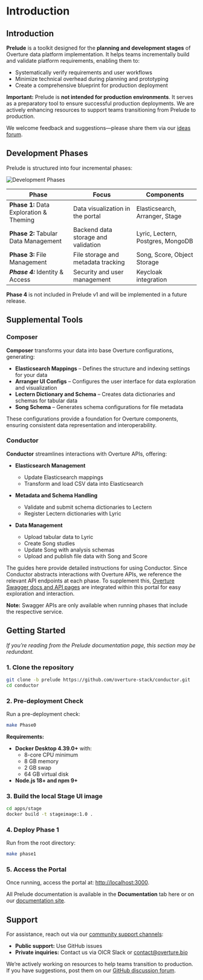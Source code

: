 # Introduction  

## Introduction  

**Prelude** is a toolkit designed for the **planning and development stages** of Overture data platform implementation. It helps teams incrementally build and validate platform requirements, enabling them to:  

- Systematically verify requirements and user workflows  
- Minimize technical overhead during planning and prototyping  
- Create a comprehensive blueprint for production deployment  

**Important:** Prelude is **not intended for production environments**. It serves as a preparatory tool to ensure successful production deployments. We are actively enhancing resources to support teams transitioning from Prelude to production.  

We welcome feedback and suggestions—please share them via our [ideas forum](https://github.com/overture-stack/docs/discussions/categories/ideas).  

## Development Phases  

Prelude is structured into four incremental phases:  

![Development Phases](/docs/images/architecture.png 'Prelude Development Phases')  

| **Phase**                                | **Focus**                               | **Components**                    |  
|-----------------------------------------|----------------------------------------|-----------------------------------|  
| **Phase 1:** Data Exploration & Theming | Data visualization in the portal      | Elasticsearch, Arranger, Stage   |  
| **Phase 2:** Tabular Data Management    | Backend data storage and validation   | Lyric, Lectern, Postgres, MongoDB |  
| **Phase 3:** File Management            | File storage and metadata tracking    | Song, Score, Object Storage      |  
| **_Phase 4:_** Identity & Access        | Security and user management         | Keycloak integration             |  

**Phase 4** is not included in Prelude v1 and will be implemented in a future release.  

## Supplemental Tools  

### Composer  

**Composer** transforms your data into base Overture configurations, generating:  

- **Elasticsearch Mappings** – Defines the structure and indexing settings for your data  
- **Arranger UI Configs** – Configures the user interface for data exploration and visualization  
- **Lectern Dictionary and Schema** – Creates data dictionaries and schemas for tabular data  
- **Song Schema** – Generates schema configurations for file metadata  

These configurations provide a foundation for Overture components, ensuring consistent data representation and interoperability.  

### Conductor  

**Conductor** streamlines interactions with Overture APIs, offering:  

- **Elasticsearch Management**  
  - Update Elasticsearch mappings  
  - Transform and load CSV data into Elasticsearch  

- **Metadata and Schema Handling**  
  - Validate and submit schema dictionaries to Lectern  
  - Register Lectern dictionaries with Lyric  

- **Data Management**  
  - Upload tabular data to Lyric  
  - Create Song studies  
  - Update Song with analysis schemas  
  - Upload and publish file data with Song and Score  

The guides here provide detailed instructions for using Conductor. Since Conductor abstracts interactions with Overture APIs, we reference the relevant API endpoints at each phase. To supplement this, [Overture Swagger docs and API pages](/swaggerDocs/overview) are integrated within this portal for easy exploration and interaction.  

**Note:** Swagger APIs are only available when running phases that include the respective service.  

## Getting Started  

_If you’re reading from the Prelude documentation page, this section may be redundant._  

### 1. Clone the repository  

```sh
git clone -b prelude https://github.com/overture-stack/conductor.git
cd conductor
```  

### 2. Pre-deployment Check  

Run a pre-deployment check:  

```sh
make Phase0
```  

**Requirements:**  

- **Docker Desktop 4.39.0+** with:  
  - 8-core CPU minimum  
  - 8 GB memory  
  - 2 GB swap  
  - 64 GB virtual disk  
- **Node.js 18+ and npm 9+**  

### 3. Build the local Stage UI image  

```sh
cd apps/stage
docker build -t stageimage:1.0 .
```  

### 4. Deploy Phase 1  

Run from the root directory:  

```sh
make phase1
```  

### 5. Access the Portal  

Once running, access the portal at: [http://localhost:3000](http://localhost:3000).  

All Prelude documentation is available in the **Documentation** tab here or on our [documentation site](https://docs.overture.bio/other-software/prelude).  

## Support  

For assistance, reach out via our [community support channels](https://docs.overture.bio/community/support):  

- **Public support:** Use GitHub issues  
- **Private inquiries:** Contact us via OICR Slack or [contact@overture.bio](mailto:contact@overture.bio)  

We’re actively working on resources to help teams transition to production. If you have suggestions, post them on our [GitHub discussion forum](https://github.com/overture-stack/docs/discussions/categories/ideas).  

